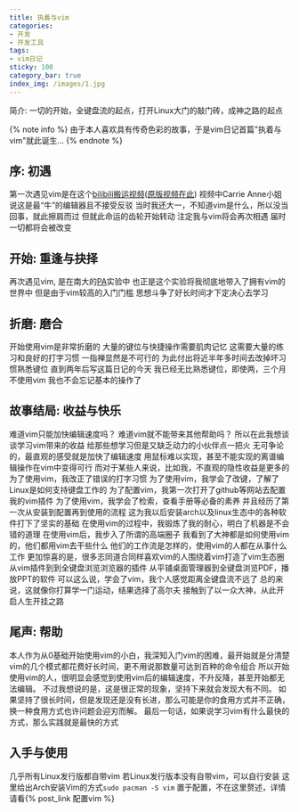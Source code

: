 ```yaml
---
title: 执着与vim
categories:
- 开发
- 开发工具
tags:
- vim日记
sticky: 100
category_bar: true
index_img: /images/1.jpg
---
```

简介: 一切的开始，全键盘流的起点，打开Linux大门的敲门砖，成神之路的起点
<!-- more -->
{% note info %}
由于本人喜欢具有传奇色彩的故事，于是vim日记首篇"执着与vim"就此诞生...
{% endnote %}
## 序: 初遇
第一次遇见vim是在这个[bilibili搬运视频](https://www.bilibili.com/video/BV1EW411u7th/?spm_id_from=333.999.0.0&vd_source=8836eda798f42e634172036484104534)([原版视频在此](https://www.youtube.com/watch?v=tpIctyqH29Q&list=PL8dPuuaLjXtNlUrzyH5r6jN9ulIgZBpdo))
视频中Carrie Anne小姐说这是最“牛”的编辑器且不接受反驳
当时我还大一，不知道vim是什么，所以没当回事，就此擦肩而过
但就此命运的齿轮开始转动
注定我与vim将会再次相遇
届时一切都将会被改变
## 开始: 重逢与抉择
再次遇见vim, 是在南大的[PA](https://github.com/NJU-ProjectN/ics-pa)实验中
也正是这个实验将我彻底地带入了拥有vim的世界中
但是由于vim较高的入门门槛
思想斗争了好长时间才下定决心去学习
## 折磨: 磨合
开始使用vim是非常折磨的
大量的键位与快捷操作需要肌肉记忆
这需要大量的练习和良好的打字习惯
一指禅显然是不可行的
为此付出将近半年多时间去改掉坏习惯熟悉键位
直到两年后写这篇日记的今天
我已经无比熟悉键位，即使两，三个月不使用vim
我也不会忘记基本的操作了
## 故事结局: 收益与快乐
难道vim只能加快编辑速度吗？
难道vim就不能带来其他帮助吗？
所以在此我想谈谈学习vim带来的收益
给那些想学习但是又缺乏动力的小伙伴点一把火
无可争论的，最直观的感受就是加快了编辑速度
用鼠标难以实现，甚至不能实现的离谱编辑操作在vim中变得可行
而对于某些人来说，比如我，不直观的隐性收益是更多的
为了使用vim，我改正了错误的打字习惯
为了使用vim，我学会了改键，了解了Linux是如何支持键盘工作的
为了配置vim，我第一次打开了github等网站去配置我的vim插件
为了使用vim，我学会了检索，查看手册等必备的素养
并且经历了第一次从安装到配置再到使用的流程
这为我以后安装arch以及linux生态中的各种软件打下了坚实的基础
在使用vim的过程中，我锻炼了我的耐心，明白了机器是不会错的道理
在使用vim后，我步入了所谓的高端圈子
我看到了大神都是如何使用vim的，他们都用vim去干些什么
他们的工作流是怎样的，使用vim的人都在从事什么工作
更加惊喜的是，很多志同道合同样喜欢vim的人围绕着vim打造了vim生态圈
从vim插件到到全键盘浏览浏览器的插件
从平铺桌面管理器到全键盘浏览PDF，播放PPT的软件
可以这么说，学会了vim，我个人感觉距离全键盘流不远了
总的来说，这就像你打算学一门运动，结果选择了高尔夫
接触到了以一众大神，从此开启人生开挂之路
## 尾声: 帮助
本人作为从0基础开始使用vim的小白，我深知入门vim的困难，最开始就是分清楚vim的几个模式都花费好长时间，更不用说那数量可达到百种的命令组合
所以开始使用vim的人，很明显会感觉到使用vim后的编辑速度，不升反降，甚至开始都无法编辑。
不过我想说的是，这是很正常的现象，坚持下来就会发现大有不同。
如果坚持了很长时间，但是发现还是没有长进，那么可能是你的食用方式并不正确，换一种食用方式也许问题会迎刃而解。
最后一句话，如果说学习vim有什么最快的方式，那么实践就是最快的方式
## 入手与使用
几乎所有Linux发行版都自带vim
若Linux发行版本没有自带vim，可以自行安装
这里给出Arch安装Vim的方式`sudo pacman -S vim`
置于配置，不在这里赘述，详情请看{% post_link 配置vim %}
